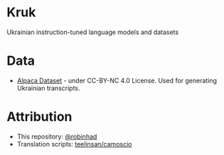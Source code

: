# Kruk
Ukrainian instruction-tuned language models and datasets

# Data
- [Alpaca Dataset](data/cc-by-nc/alpaca_data.json) - under CC-BY-NC 4.0 License. Used for generating Ukrainian transcripts.

# Attribution
- This repository: [@robinhad](https://github.com/robinhad)
- Translation scripts: [teelinsan/camoscio](https://github.com/teelinsan/camoscio/)